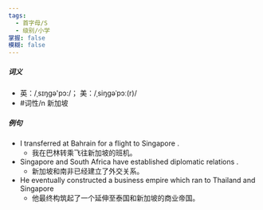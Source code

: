 ```yaml
---
tags:
  - 首字母/S
  - 级别/小学
掌握: false
模糊: false
---
```

##### 词义
- 英：/ˌsɪŋgə'pɔ:/； 美：/ˌsiŋɡəˈpɔː(r)/
- #词性/n  新加坡
##### 例句
- I transferred at Bahrain for a flight to Singapore .
	- 我在巴林转乘飞往新加坡的班机。
- Singapore and South Africa have established diplomatic relations .
	- 新加坡和南非已经建立了外交关系。
- He eventually constructed a business empire which ran to Thailand and Singapore
	- 他最终构筑起了一个延伸至泰国和新加坡的商业帝国。
